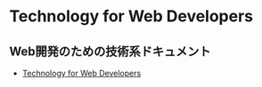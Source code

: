 # Technology for Web Developers

## Web開発のための技術系ドキュメント

- [Technology for Web Developers](https://github.com/takahashiakira/jsDocs/wiki)  